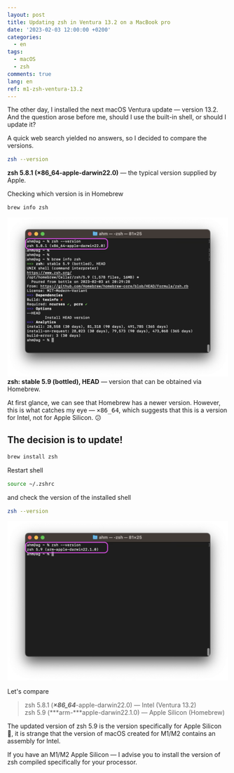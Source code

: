 ```yaml
---
layout: post
title: Updating zsh in Ventura 13.2 on a MacBook pro
date: '2023-02-03 12:00:00 +0200'
categories:
  - en
tags:
  - macOS
  - zsh
comments: true
lang: en
ref: m1-zsh-ventura-13.2
---
```

The other day, I installed the next macOS Ventura update — version 13.2. And the question arose before me, should I use the built-in shell, or should I update it?

A quick web search yielded no answers, so I decided to compare the versions.

```sh
zsh --version
```

**zsh 5.8.1 (×86_64-apple-darwin22.0)**&nbsp;— the typical version supplied by Apple.

Checking which version is in Homebrew

```sh
brew info zsh
```

![Azsh default version in Ventura 13.2](/images/2023/02/zsh-m1-ventura-13.2.png)
**zsh: stable 5.9 (bottled), HEAD**&nbsp;— version that can be obtained via Homebrew.

At first glance, we can see that Homebrew has a newer version. However, this is what catches my eye — <kbd>×86_64</kbd>, which suggests that this is a version for Intel, not for Apple Silicon. 😕

## The decision is to update!

```sh
brew install zsh
```

Restart shell

```sh
source ~/.zshrc
```

and check the version of the installed shell

```sh
zsh --version
```

![Azsh updated via brew](/images/2023/02/zsh-m1-brew.png)

Let's compare

> zsh 5.8.1 (***×86_64***-apple-darwin22.0) — Intel (Ventura 13.2)  
> zsh 5.9 (***arm-***apple-darwin22.1.0) — Apple Silicon (Homebrew)

The updated version of zsh 5.9 is the version specifically for Apple Silicon 🚀, it is strange that the version of macOS created for M1/M2 contains an assembly for Intel.

If you have an M1/M2 Apple Silicon — I advise you to install the version of zsh compiled specifically for your processor.
